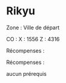 # Rikyu

Zone : Ville de départ&#x20;

CO : X : 1556 Z : 4316





Récompenses :&#x20;

Récompenses :&#x20;

aucun prérequis
